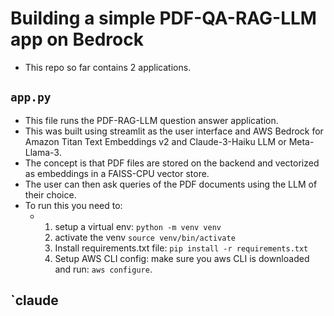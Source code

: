 # Building a simple PDF-QA-RAG-LLM app on Bedrock
* This repo so far contains 2 applications.


## `app.py`
* This file runs the PDF-RAG-LLM question answer application.
* This was built using streamlit as the user interface and AWS Bedrock for Amazon Titan Text Embeddings v2 and Claude-3-Haiku LLM or Meta-Llama-3.
* The concept is that PDF files are stored on the backend and vectorized as embeddings in a FAISS-CPU vector store.
* The user can then ask queries of the PDF documents using the LLM of their choice.
* To run this you need to:
  * 1) setup a virtual env: `python -m venv venv`
    2) activate the venv `source venv/bin/activate`
    3) Install requirements.txt file: `pip install -r requirements.txt`
    4) Setup AWS CLI config: make sure you aws CLI is downloaded and run: `aws configure`.

## `claude
